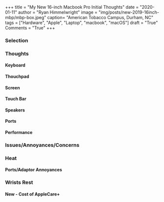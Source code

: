 +++
title  = "My New 16-inch Macbook Pro Initial Thoughts"
date   = "2020-01-11"
author = "Ryan Himmelwright"
image  = "img/posts/new-2019-16inch-mbp/mbp-box.jpeg"
caption= "American Tobacco Campus, Durham, NC"
tags   = ["Hardware", "Apple", "Laptop", "macbook", "macOS"]
draft  = "True"
Comments = "True"
+++


<!--more-->

### Selection


### Thoughts


#### Keyboard


#### Thouchpad


#### Screen



#### Touch Bar


#### Speakers


#### Ports


#### Performance


### Issues/Annoyances/Concerns

### Heat

#### Ports/Adaptor Annoyances

### Wrists Rest

#### New - Cost of AppleCare+
